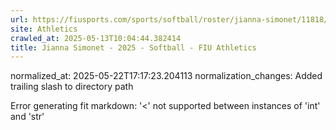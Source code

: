 ```yaml
---
url: https://fiusports.com/sports/softball/roster/jianna-simonet/11818/
site: Athletics
crawled_at: 2025-05-13T10:04:44.382414
title: Jianna Simonet - 2025 - Softball - FIU Athletics
---
```

normalized_at: 2025-05-22T17:17:23.204113
normalization_changes: Added trailing slash to directory path

Error generating fit markdown: '<' not supported between instances of 'int' and 'str'